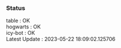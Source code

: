 ### Status


table : OK  
hogwarts : OK  
icy-bot : OK  
Latest Update : 2023-05-22 18:09:02.125706
